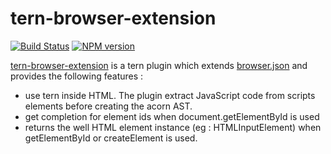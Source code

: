 # tern-browser-extension

[![Build Status](https://secure.travis-ci.org/angelozerr/tern-browser-extension.png)](http://travis-ci.org/angelozerr/tern-browser-extension)
[![NPM version](https://img.shields.io/npm/v/tern-browser-extension.svg)](https://www.npmjs.org/package/tern-browser-extension)  

[tern-browser-extension](https://github.com/angelozerr/tern-browser-extension) is a tern plugin which extends [browser.json](https://github.com/marijnh/tern/blob/master/defs/browser.json) and provides the following features : 

 * use tern inside HTML. The plugin extract JavaScript code from scripts elements before creating the acorn AST.
 * get completion for element ids when document.getElementById is used
 * returns the well HTML element instance (eg : HTMLInputElement) when getElementById or createElement is used.